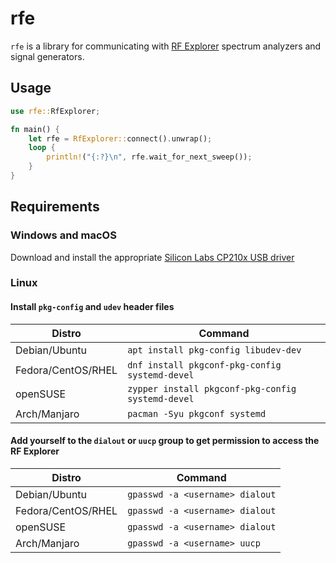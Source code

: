 # rfe

`rfe` is a library for communicating with [RF Explorer](https://www.j3.rf-explorer.com/) spectrum analyzers and signal generators.

## Usage

``` rust
use rfe::RfExplorer;

fn main() {
    let rfe = RfExplorer::connect().unwrap();
    loop {
        println!("{:?}\n", rfe.wait_for_next_sweep());
    }
}
```

## Requirements

### Windows and macOS

Download and install the appropriate [Silicon Labs CP210x USB driver](https://www.silabs.com/products/development-tools/software/usb-to-uart-bridge-vcp-drivers)

### Linux

#### Install `pkg-config` and `udev` header files

| Distro             | Command                                           |
|--------------------|---------------------------------------------------|
| Debian/Ubuntu      | `apt install pkg-config libudev-dev`              |
| Fedora/CentOS/RHEL | `dnf install pkgconf-pkg-config systemd-devel`    |
| openSUSE           | `zypper install pkgconf-pkg-config systemd-devel` |
| Arch/Manjaro       | `pacman -Syu pkgconf systemd`                     |

#### Add yourself to the `dialout` or `uucp` group to get permission to access the RF Explorer

| Distro             | Command                         |
|--------------------|---------------------------------|
| Debian/Ubuntu      | `gpasswd -a <username> dialout` |
| Fedora/CentOS/RHEL | `gpasswd -a <username> dialout` |
| openSUSE           | `gpasswd -a <username> dialout` |
| Arch/Manjaro       | `gpasswd -a <username> uucp`    |

